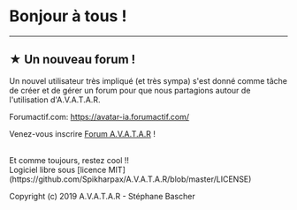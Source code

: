 # Bonjour à tous !

***
## ★ Un nouveau forum !

Un nouvel utilisateur très impliqué (et très sympa) s'est donné comme tâche de créer et de gérer un forum pour que nous partagions autour de l'utilisation d'A.V.A.T.A.R.

Forumactif.com: https://avatar-ia.forumactif.com/

Venez-vous inscrire [Forum A.V.A.T.A.R](https://avatar-ia.forumactif.com/) !


<BR>
Et comme toujours, restez cool !!

<BR>
Logiciel libre sous [licence MIT](https://github.com/Spikharpax/A.V.A.T.A.R/blob/master/LICENSE)

Copyright (c) 2019 A.V.A.T.A.R - Stéphane Bascher
